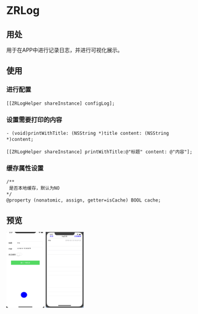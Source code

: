 # ZRLog

## 用处
用于在APP中进行记录日志，并进行可视化展示。

## 使用

### 进行配置
	
	[[ZRLogHelper shareInstance] configLog];
	
### 设置需要打印的内容

	- (void)printWithTitle: (NSString *)title content: (NSString *)content;
	
	[[ZRLogHelper shareInstance] printWithTitle:@"标题" content: @"内容"];

### 缓存属性设置
	/**
	 是否本地缓存，默认为NO
 	*/
	@property (nonatomic, assign, getter=isCache) BOOL cache;	

## 预览
<img src="/images/img1.png" height="200" width="100">
<img src="/images/img2.png" height="200" width="100">

